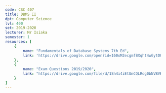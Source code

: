 ```yaml
---
code: CSC 407
title: DBMS II
dpt: Computer Science
lvl: 400
set: 2019-2020
lecturer: Mr Isiaka
semester: 1
resources: [
    {
        name: "Fundamentals of Database Systems 7th Ed",
        link: 'https://drive.google.com/open?id=160oM2ecgmfBXqht4wGytOOV_pMcML_x1'
    },
    {
        name: "Exam Questions 2019/2020",
        link: "https://drive.google.com/file/d/1Sh4i4iEtUnCQLRdg0bNVBVRKqyv5fKij/view?usp=drivesdk"
    }
]
---
```

